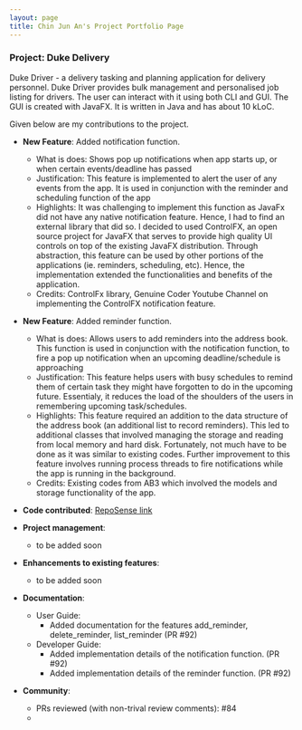 ```yaml
---
layout: page
title: Chin Jun An's Project Portfolio Page
---
```


### Project: Duke Delivery

Duke Driver - a delivery tasking and planning application for delivery personnel. Duke Driver provides bulk management and personalised job listing for drivers. The user can interact with it using both CLI and GUI. The GUI is created with JavaFX. It is written in Java and has about 10 kLoC.

Given below are my contributions to the project.

* **New Feature**: Added notification function.
    * What is does: Shows pop up notifications when app starts up, or when certain events/deadline has passed
    * Justification: This feature is implemented to alert the user of any events from the app. It is used in conjunction with the reminder and scheduling function of the app
    * Highlights: It was challenging to implement this function as JavaFx did not have any native notification feature. Hence, I had to find an external library that did so. I decided to used ControlFX, an open source project for JavaFX that serves to provide high quality UI controls on top of the existing JavaFX distribution. Through abstraction, this feature can be used by other portions of the applications (ie. reminders, scheduling, etc). Hence, the implementation extended the functionalities and benefits of the application.
    * Credits: ControlFx library, Genuine Coder Youtube Channel on implementing the ControlFX notification feature.

* **New Feature**: Added reminder function.
    * What is does: Allows users to add reminders into the address book. This function is used in conjunction with the notification function, to fire a pop up notification when an upcoming deadline/schedule is approaching
    * Justification: This feature helps users with busy schedules to remind them of certain task they might have forgotten to do in the upcoming future. Essentialy, it reduces the load of the shoulders of the users in remembering upcoming task/schedules.
    * Highlights: This feature required an addition to the data structure of the address book (an additional list to record reminders). This led to additional classes that involved managing the storage and reading from local memory and hard disk. Fortunately, not much have to be done as it was similar to existing codes. Further improvement to this feature involves running process threads to fire notifications while the app is running in the background.
    * Credits: Existing codes from AB3 which involved the models and storage functionality of the app.
  

* **Code contributed**: [RepoSense link]()

* **Project management**:
  * to be added soon

* **Enhancements to existing features**:
  * to be added soon

* **Documentation**:
  * User Guide:
    * Added documentation for the features add_reminder, delete_reminder, list_reminder (PR #92)
  * Developer Guide:
    * Added implementation details of the notification function. (PR #92)
    * Added implementation details of the reminder function. (PR #92)

* **Community**:
  * PRs reviewed (with non-trival review comments): #84
  * 
